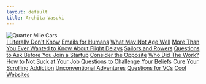 ```yaml
---
layout: default
title: Archita Vasuki
---
```


<img src="https://ext.same-assets.com/1232980843/938722091.jpeg" class="center-img" alt="Quarter Mile Cars">

<div class="essays">
  <a href="essays/i-literally-dont-know">I Literally Don't Know</a>
  <a href="essays/emails-for-humans">Emails for Humans</a>
  <a href="essays/what-may-not-age-well">What May Not Age Well</a>
  <a href="essays/flight-delays">More Than You Ever Wanted to Know About Flight Delays</a>
  <a href="essays/sailors-and-rowers">Sailors and Rowers</a>
  <a href="essays/startup-questions">Questions to Ask Before You Join a Startup</a>
  <a href="essays/consider-opposite">Consider the Opposite</a>
  <a href="essays/who-did-the-work">Who Did The Work?</a>
  <a href="essays/not-suck-at-job">How to Not Suck at Your Job</a>
  <a href="essays/challenge-beliefs">Questions to Challenge Your Beliefs</a>
  <a href="essays/scrolling-addiction">Cure Your Scrolling Addiction</a>
  <a href="essays/unconventional-adventures">Unconventional Adventures</a>
  <a href="essays/questions-for-vcs">Questions for VCs</a>
  <a href="essays/cool-websites">Cool Websites</a>
</div>